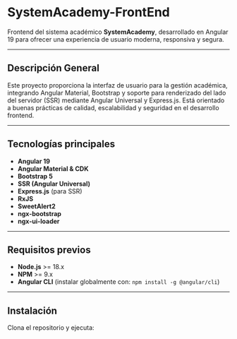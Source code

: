 # SystemAcademy-FrontEnd

Frontend del sistema académico **SystemAcademy**, desarrollado en Angular 19 para ofrecer una experiencia de usuario moderna, responsiva y segura.

---

## Descripción General

Este proyecto proporciona la interfaz de usuario para la gestión académica, integrando Angular Material, Bootstrap y soporte para renderizado del lado del servidor (SSR) mediante Angular Universal y Express.js. Está orientado a buenas prácticas de calidad, escalabilidad y seguridad en el desarrollo frontend.

---

## Tecnologías principales

- **Angular 19**
- **Angular Material & CDK**
- **Bootstrap 5**
- **SSR (Angular Universal)**
- **Express.js** (para SSR)
- **RxJS**
- **SweetAlert2**
- **ngx-bootstrap**
- **ngx-ui-loader**

---

## Requisitos previos

- **Node.js** >= 18.x
- **NPM** >= 9.x
- **Angular CLI** (instalar globalmente con: `npm install -g @angular/cli`)

---

## Instalación

Clona el repositorio y ejecuta:

